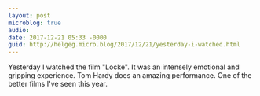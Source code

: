 ```yaml
---
layout: post
microblog: true
audio: 
date: 2017-12-21 05:33 -0000
guid: http://helgeg.micro.blog/2017/12/21/yesterday-i-watched.html
---
```

Yesterday I watched the film "Locke". It was an intensely emotional and gripping experience. Tom Hardy does an amazing performance. One of the better films I've seen this year. 
